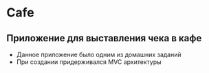 # Cafe
## Приложение для выставления чека в кафе
- Данное приложение было одним из домашних заданий
- При создании придерживался MVC архитектуры
